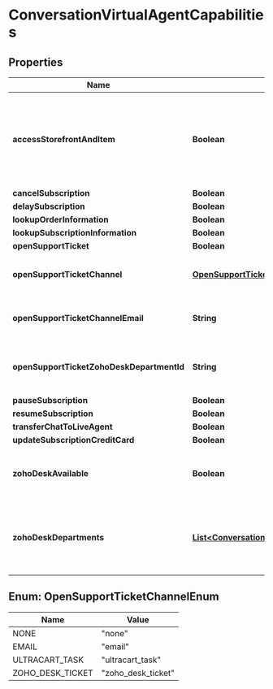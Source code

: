 

# ConversationVirtualAgentCapabilities


## Properties

| Name | Type | Description | Notes |
|------------ | ------------- | ------------- | -------------|
|**accessStorefrontAndItem** | **Boolean** | Permission flag to allow this Agent access to the storefront and item information. |  [optional] |
|**cancelSubscription** | **Boolean** |  |  [optional] |
|**delaySubscription** | **Boolean** |  |  [optional] |
|**lookupOrderInformation** | **Boolean** |  |  [optional] |
|**lookupSubscriptionInformation** | **Boolean** |  |  [optional] |
|**openSupportTicket** | **Boolean** |  |  [optional] |
|**openSupportTicketChannel** | [**OpenSupportTicketChannelEnum**](#OpenSupportTicketChannelEnum) | Channel to use to open the support ticket |  [optional] |
|**openSupportTicketChannelEmail** | **String** | Email to send support ticket to |  [optional] |
|**openSupportTicketZohoDeskDepartmentId** | **String** | Department ID to open a Zoho Desk ticket for |  [optional] |
|**pauseSubscription** | **Boolean** |  |  [optional] |
|**resumeSubscription** | **Boolean** |  |  [optional] |
|**transferChatToLiveAgent** | **Boolean** |  |  [optional] |
|**updateSubscriptionCreditCard** | **Boolean** |  |  [optional] |
|**zohoDeskAvailable** | **Boolean** | True if Zoho Desk is connected to UltraCart |  [optional] |
|**zohoDeskDepartments** | [**List&lt;ConversationVirtualAgentCapabilityZohoDeskDepartment&gt;**](ConversationVirtualAgentCapabilityZohoDeskDepartment.md) | Array of Zoho Desk Department if zoho desk is connected to UltraCart |  [optional] |



## Enum: OpenSupportTicketChannelEnum

| Name | Value |
|---- | -----|
| NONE | &quot;none&quot; |
| EMAIL | &quot;email&quot; |
| ULTRACART_TASK | &quot;ultracart_task&quot; |
| ZOHO_DESK_TICKET | &quot;zoho_desk_ticket&quot; |



